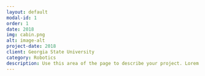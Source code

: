 ```yaml
---
layout: default
modal-id: 1
order: 1
date: 2018
img: cabin.png
alt: image-alt
project-date: 2018
client: Georgia State University
category: Robotics
description: Use this area of the page to describe your project. Lorem ipsum dolor sit amet, consectetur adipisicing elit. Mollitia neque assumenda ipsam nihil, molestias magnam, recusandae quos quis inventore quisquam velit asperiores, vitae? Reprehenderit soluta, eos quod consequuntur itaque. Nam.
---
```

